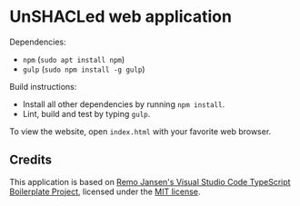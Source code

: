 # UnSHACLed web application

Dependencies:

  * `npm` (`sudo apt install npm`)
  * `gulp` (`sudo npm install -g gulp`)


Build instructions:

  * Install all other dependencies by running `npm install`.
  * Lint, build and test by typing `gulp`.

To view the website, open `index.html` with your favorite web browser.

## Credits

This application is based on [Remo Jansen's Visual Studio Code TypeScript Boilerplate Project](https://github.com/remojansen/ts-vscode-boilerplate), licensed under the [MIT license](https://github.com/remojansen/ts-vscode-boilerplate/blob/master/LICENSE).